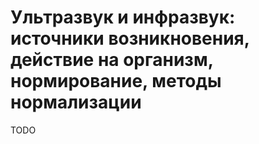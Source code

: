 # Ультразвук и инфразвук: источники возникновения, действие на орга­низм, нормирование, методы нормализации

TODO

